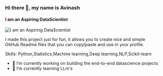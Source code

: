 ### Hi there 👋, my name is Avinash
#### I am an Aspiring DataScientist
![I am an Aspiring DataScientist](https://arturssmirnovs.github.io/github-profile-readme-generator/images/banner.png)

I made this project just for fun, it allows you to create nice and simple GitHub Readme files that you can copy/paste and use in your profile.

Skills: Python,Statistics,Machine learning,Deep learning,NLP,Scikit-learn

- 🔭 I’m currently working on building the end-to-end datascience projects 
- 🌱 I’m currently learning LLm's 





